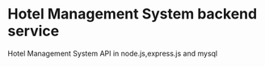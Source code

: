 # Hotel Management System backend service
Hotel Management System API in node.js,express.js and mysql
